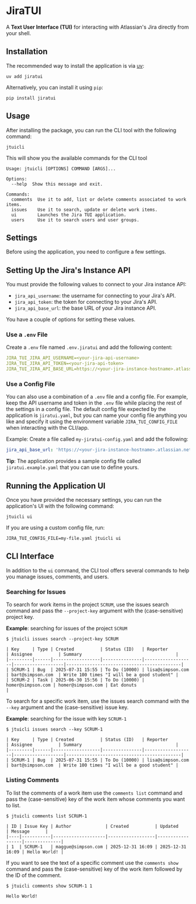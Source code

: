 # JiraTUI

A **Text User Interface (TUI)** for interacting with Atlassian's Jira directly from your shell.

## Installation

The recommended way to install the application is via [uv](https://docs.astral.sh/uv/):

```shell
uv add jiratui
```

Alternatively, you can install it using `pip`:

```shell
pip install jiratui
```

## Usage

After installing the package, you can run the CLI tool with the following command:

```shell
jtuicli
```

This will show you the available commands for the CLI tool

```shell
Usage: jtuicli [OPTIONS] COMMAND [ARGS]...

Options:
  --help  Show this message and exit.

Commands:
  comments  Use it to add, list or delete comments associated to work items.
  issues    Use it to search, update or delete work items.
  ui        Launches the Jira TUI application.
  users     Use it to search users and user groups.
```

## Settings

Before using the application, you need to configure a few settings.

## Setting Up the Jira's Instance API

You must provide the following values to connect to your Jira instance API:

- `jira_api_username`: the username for connecting to your Jira's API.
- `jira_api_token`: the token for connecting to your Jira's API.
- `jira_api_base_url`: the base URL of your Jira instance API.

You have a couple of options for setting these values.

### Use a `.env` File

Create a `.env` file named `.env.jiratui` and add the following content:

```yaml
JIRA_TUI_JIRA_API_USERNAME=<your-jira-api-username>
JIRA_TUI_JIRA_API_TOKEN=<your-jira-api-token>
JIRA_TUI_JIRA_API_BASE_URL=https://<your-jira-instance-hostname>.atlassian.net
```

### Use a Config File

You can also use a combination of a `.env` file and a config file. For example, keep the API username and token in the
`.env` file while placing the rest of the settings in a config file. The default config file expected by the application
is `jiratui.yaml`, but you can name your config file anything you like and specify it using the environment variable
`JIRA_TUI_CONFIG_FILE` when interacting with the CLI/app.

Example: Create a file called `my-jiratui-config.yaml` and add the following:

```yaml
jira_api_base_url: 'https://<your-jira-instance-hostname>.atlassian.net'
```

**Tip**: The application provides a sample config file called `jiratui.example.yaml` that you can use to define yours.

## Running the Application UI

Once you have provided the necessary settings, you can run the application's UI with the following command:

```shell
jtuicli ui
```

If you are using a custom config file, run:

```shell
JIRA_TUI_CONFIG_FILE=my-file.yaml jtuicli ui
```

## CLI Interface

In addition to the `ui` command, the CLI tool offers several commands to help you manage issues, comments, and users.

### Searching for Issues

To search for work items in the project `SCRUM`, use the issues search command and pass the `--project-key` argument
with the (case-sensitive) project key.

**Example**: searching for issues of the project `SCRUM`

```shell
$ jtuicli issues search --project-key SCRUM

| Key     | Type | Created          | Status (ID)   | Reporter          | Assignee          | Summary                                    |
|---------|------|------------------|---------------|-------------------|-------------------|--------------------------------------------|
| SCRUM-1 | Bug  | 2025-07-31 15:55 | To Do (10000) | lisa@simpson.com  | bart@simpson.com  | Write 100 times "I will be a good student" |
| SCRUM-2 | Task | 2025-06-30 15:56 | To Do (10000) | homer@simpson.com | homer@simpson.com | Eat donuts                                 |
```

To search for a specific work item, use the issues search command with the `--key` argument and the (case-sensitive)
issue key.

**Example**: searching for the issue with key `SCRUM-1`

```shell
$ jtuicli issues search --key SCRUM-1

| Key     | Type | Created          | Status (ID)   | Reporter          | Assignee          | Summary                                    |
|---------|------|------------------|---------------|-------------------|-------------------|--------------------------------------------|
| SCRUM-1 | Bug  | 2025-07-31 15:55 | To Do (10000) | lisa@simpson.com  | bart@simpson.com  | Write 100 times "I will be a good student" |
```

### Listing Comments

To list the comments of a work item use the `comments list` command and pass the (case-sensitive) key of the work
item whose comments you want to list.

```shell
$ jtuicli comments list SCRUM-1

| ID | Issue Key | Author             | Created          | Updated          | Message      |
|----|-----------|--------------------|------------------|------------------|--------------|
| 1  | SCRUM-1   | maggue@simpson.com | 2025-12-31 16:09 | 2025-12-31 16:09 | Hello World! |
```

If you want to see the text of a specific comment use the `comments show` command and pass the (case-sensitive) key of
the work item followed by the ID of the comment.

```shell
$ jtuicli comments show SCRUM-1 1

Hello World!
```
